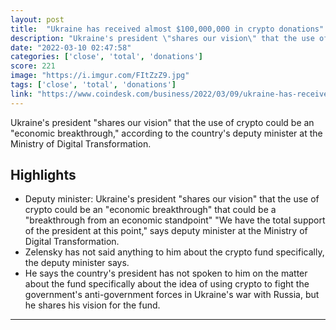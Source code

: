 ```yaml
---
layout: post
title:  "Ukraine has received almost $100,000,000 in crypto donations"
description: "Ukraine's president \"shares our vision\" that the use of crypto could be an \"economic breakthrough,\" according to the country's deputy minister at the Ministry of Digital Transformation."
date: "2022-03-10 02:47:58"
categories: ['close', 'total', 'donations']
score: 221
image: "https://i.imgur.com/FItZzZ9.jpg"
tags: ['close', 'total', 'donations']
link: "https://www.coindesk.com/business/2022/03/09/ukraine-has-received-close-to-100-million-in-crypto-donations/"
---
```


Ukraine's president \"shares our vision\" that the use of crypto could be an \"economic breakthrough,\" according to the country's deputy minister at the Ministry of Digital Transformation.

## Highlights

- Deputy minister: Ukraine's president "shares our vision" that the use of crypto could be an "economic breakthrough" that could be a "breakthrough from an economic standpoint" "We have the total support of the president at this point," says deputy minister at the Ministry of Digital Transformation.
- Zelensky has not said anything to him about the crypto fund specifically, the deputy minister says.
- He says the country's president has not spoken to him on the matter about the fund specifically about the idea of using crypto to fight the government's anti-government forces in Ukraine's war with Russia, but he shares his vision for the fund.

---
